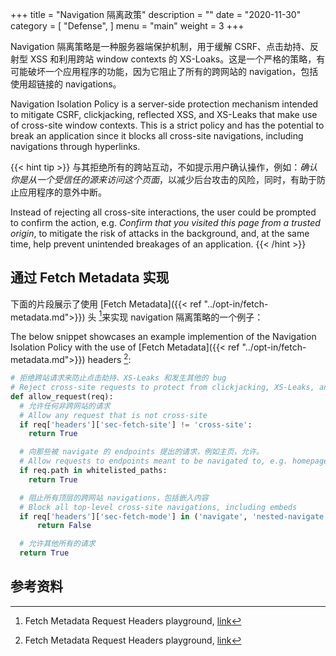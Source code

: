 +++
title = "Navigation 隔离政策"
description = ""
date = "2020-11-30"
category = [
    "Defense",
]
menu = "main"
weight = 3
+++

Navigation 隔离策略是一种服务器端保护机制，用于缓解 CSRF、点击劫持、反射型 XSS 和利用跨站 window contexts 的 XS-Loaks。这是一个严格的策略，有可能破坏一个应用程序的功能，因为它阻止了所有的跨网站的 navigation，包括使用超链接的 navigations。

Navigation Isolation Policy is a server-side protection mechanism intended to mitigate CSRF, clickjacking, reflected XSS, and XS-Leaks that make use of cross-site window contexts. This is a strict policy and has the potential to break an application since it blocks all cross-site navigations, including navigations through hyperlinks.

{{< hint tip >}}
与其拒绝所有的跨站互动，不如提示用户确认操作，例如：*确认你是从一个受信任的源来访问这个页面*，以减少后台攻击的风险，同时，有助于防止应用程序的意外中断。

Instead of rejecting all cross-site interactions, the user could be prompted to confirm the action, e.g. *Confirm that you visited this page from a trusted origin*, to mitigate the risk of attacks in the background, and, at the same time, help prevent unintended breakages of an application.
{{< /hint >}}

## 通过 Fetch Metadata 实现

下面的片段展示了使用 [Fetch Metadata]({{< ref "../opt-in/fetch-metadata.md">}}) 头 [^secmetadata]来实现 navigation 隔离策略的一个例子：

The below snippet showcases an example implemention of the Navigation Isolation Policy with the use of [Fetch Metadata]({{< ref "../opt-in/fetch-metadata.md">}}) headers [^secmetadata]:

```py
# 拒绝跨站请求来防止点击劫持、XS-Leaks 和发生其他的 bug
# Reject cross-site requests to protect from clickjacking, XS-Leaks, and other bugs
def allow_request(req):
  # 允许任何非跨网站的请求
  # Allow any request that is not cross-site
  if req['headers']['sec-fetch-site'] != 'cross-site':
    return True

  # 向那些被 navigate 的 endpoints 提出的请求，例如主页，允许。
  # Allow requests to endpoints meant to be navigated to, e.g. homepage
  if req.path in whitelisted_paths:
    return True

  # 阻止所有顶层的跨网站 navigations，包括嵌入内容
  # Block all top-level cross-site navigations, including embeds
  if req['headers']['sec-fetch-mode'] in ('navigate', 'nested-navigate'):
      return False

  # 允许其他所有的请求
  return True
```

## 参考资料
[^secmetadata]: Fetch Metadata Request Headers playground, [link](https://secmetadata.appspot.com/)
